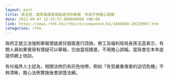 ```yaml
---
layout: post
title: 孫玉菡：當局會跟進懷疑虐兒的舉報　市民不用擔心誤報
date: 2022-09-07 12:33:57.000000000 +08:00
link: https://news.rthk.hk/rthk/ch/component/k2/1665880-20220907.htm
categories: rthk
---
```


政府正就立法強制舉報懷疑虐兒個案進行諮詢，勞工及福利局局長孫玉菡表示，有關人員如果覺得有懷疑可以舉報，交由當局跟進，不用擔心誤報。當局會在本年底提供網上培訓。

有社福界人士認為，相關法例仍有灰色地帶，例如「有受嚴重傷害的迫切危機」不夠清晰，擔心法例實施後會誤墮法網。

